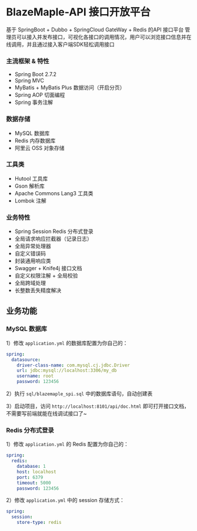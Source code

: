 # BlazeMaple-API 接口开放平台

基于 SpringBoot + Dubbo + SpringCloud GateWay + Redis 的API 接口平台
管理员可以接入并发布接口，可视化各接口的调用情况，用户可以浏览接口信息并在线调用，并且通过接入客户端SDK轻松调用接口


### 主流框架 & 特性

- Spring Boot 2.7.2
- Spring MVC
- MyBatis + MyBatis Plus 数据访问（开启分页）
- Spring AOP 切面编程
- Spring 事务注解

### 数据存储

- MySQL 数据库
- Redis 内存数据库
- 阿里云 OSS 对象存储

### 工具类
- Hutool 工具库
- Gson 解析库
- Apache Commons Lang3 工具类
- Lombok 注解

### 业务特性

- Spring Session Redis 分布式登录
- 全局请求响应拦截器（记录日志）
- 全局异常处理器
- 自定义错误码
- 封装通用响应类
- Swagger + Knife4j 接口文档
- 自定义权限注解 + 全局校验
- 全局跨域处理
- 长整数丢失精度解决


## 业务功能




### MySQL 数据库

1）修改 `application.yml` 的数据库配置为你自己的：

```yml
spring:
  datasource:
    driver-class-name: com.mysql.cj.jdbc.Driver
    url: jdbc:mysql://localhost:3306/my_db
    username: root
    password: 123456
```

2）执行 `sql/blazemaple_spi.sql` 中的数据库语句，自动创建表

3）启动项目，访问 `http://localhost:8101/api/doc.html` 即可打开接口文档，不需要写前端就能在线调试接口了~


### Redis 分布式登录

1）修改 `application.yml` 的 Redis 配置为你自己的：

```yml
spring:
  redis:
    database: 1
    host: localhost
    port: 6379
    timeout: 5000
    password: 123456
```

2）修改 `application.yml` 中的 session 存储方式：

```yml
spring:
  session:
    store-type: redis
```

